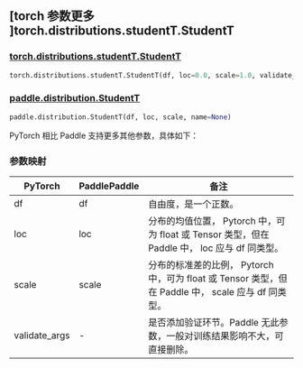 ## [torch 参数更多 ]torch.distributions.studentT.StudentT

### [torch.distributions.studentT.StudentT](https://pytorch.org/docs/stable/distributions.html#studentt)

```python
torch.distributions.studentT.StudentT(df, loc=0.0, scale=1.0, validate_args=None)
```

### [paddle.distribution.StudentT](https://www.paddlepaddle.org.cn/documentation/docs/zh/api/paddle/distribution/StudentT_cn.html)

```python
paddle.distribution.StudentT(df, loc, scale, name=None)
```

PyTorch 相比 Paddle 支持更多其他参数，具体如下：

### 参数映射


| PyTorch       | PaddlePaddle | 备注                                                                                  |
| ------------- | ------------ | ------------------------------------------------------------------------------------- |
| df            | df           | 自由度，是一个正数。                                                                  |
| loc           | loc          | 分布的均值位置， Pytorch 中，可为 float 或 Tensor 类型，但在 Paddle 中， loc 应与 df 同类型。       |
| scale         | scale        | 分布的标准差的比例， Pytorch 中，可为 float 或 Tensor 类型，但在 Paddle 中， scale 应与 df 同类型。 |
| validate_args | -            | 是否添加验证环节。Paddle 无此参数，一般对训练结果影响不大，可直接删除。               |
